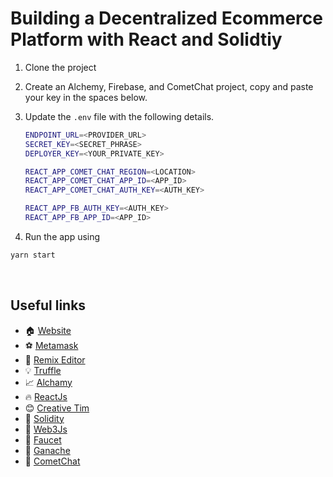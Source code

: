 # Building a Decentralized Ecommerce Platform with React and Solidtiy

1. Clone the project
   
2. Create an Alchemy, Firebase, and CometChat project, copy and paste your key in the spaces below.

2. Update the `.env` file with the following details.
    ```sh
    ENDPOINT_URL=<PROVIDER_URL>
    SECRET_KEY=<SECRET_PHRASE>
    DEPLOYER_KEY=<YOUR_PRIVATE_KEY>

    REACT_APP_COMET_CHAT_REGION=<LOCATION>
    REACT_APP_COMET_CHAT_APP_ID=<APP_ID>
    REACT_APP_COMET_CHAT_AUTH_KEY=<AUTH_KEY>

    REACT_APP_FB_AUTH_KEY=<AUTH_KEY>
    REACT_APP_FB_APP_ID=<APP_ID>
    ```

3. Run the app using 
 ```sh
yarn start
```
<br/>

## Useful links

- 🏠 [Website](https://daltonic.github.io/)
- ⚽ [Metamask](https://metamask.io/)
- 🚀 [Remix Editor](https://remix.ethereum.org/)
- 💡 [Truffle](https://trufflesuite.com/)
- 📈 [Alchamy](https://www.alchemy.com/)
- 🔥 [ReactJs](https://reactjs.org/)
- 😊 [Creative Tim](https://www.creative-tim.com/)
- 🐻 [Solidity](https://soliditylang.org/)
- 👀 [Web3Js](https://docs.ethers.io/v5/)
- 🎅 [Faucet](https://faucets.chain.link/rinkeby)
- 🤖 [Ganache](https://trufflesuite.com/ganache/index.html)
- 👀 [CometChat](https://www.cometchat.com/)